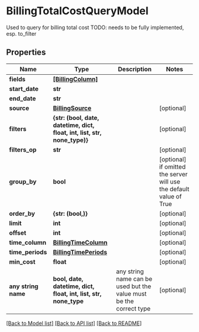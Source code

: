 # BillingTotalCostQueryModel

Used to query for billing total cost TODO: needs to be fully implemented, esp. to_filter

## Properties
Name | Type | Description | Notes
------------ | ------------- | ------------- | -------------
**fields** | [**[BillingColumn]**](BillingColumn.md) |  | 
**start_date** | **str** |  | 
**end_date** | **str** |  | 
**source** | [**BillingSource**](BillingSource.md) |  | [optional] 
**filters** | **{str: (bool, date, datetime, dict, float, int, list, str, none_type)}** |  | [optional] 
**filters_op** | **str** |  | [optional] 
**group_by** | **bool** |  | [optional]  if omitted the server will use the default value of True
**order_by** | **{str: (bool,)}** |  | [optional] 
**limit** | **int** |  | [optional] 
**offset** | **int** |  | [optional] 
**time_column** | [**BillingTimeColumn**](BillingTimeColumn.md) |  | [optional] 
**time_periods** | [**BillingTimePeriods**](BillingTimePeriods.md) |  | [optional] 
**min_cost** | **float** |  | [optional] 
**any string name** | **bool, date, datetime, dict, float, int, list, str, none_type** | any string name can be used but the value must be the correct type | [optional]

[[Back to Model list]](../README.md#documentation-for-models) [[Back to API list]](../README.md#documentation-for-api-endpoints) [[Back to README]](../README.md)


